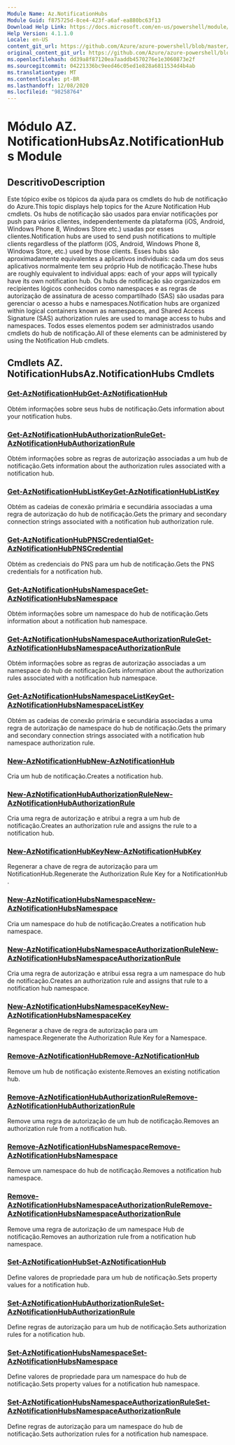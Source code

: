 ```yaml
---
Module Name: Az.NotificationHubs
Module Guid: f875725d-8ce4-423f-a6af-ea880bc63f13
Download Help Link: https://docs.microsoft.com/en-us/powershell/module/az.notificationhubs
Help Version: 4.1.1.0
Locale: en-US
content_git_url: https://github.com/Azure/azure-powershell/blob/master/src/NotificationHubs/NotificationHubs/help/Az.NotificationHubs.md
original_content_git_url: https://github.com/Azure/azure-powershell/blob/master/src/NotificationHubs/NotificationHubs/help/Az.NotificationHubs.md
ms.openlocfilehash: dd39a8f87120ea7aaddb4570276e1e3060873e2f
ms.sourcegitcommit: 04221336bc9eed46c05ed1e828a6811534d4b4ab
ms.translationtype: MT
ms.contentlocale: pt-BR
ms.lasthandoff: 12/08/2020
ms.locfileid: "98258764"
---
```

# <span data-ttu-id="bab98-101">Módulo AZ. NotificationHubs</span><span class="sxs-lookup"><span data-stu-id="bab98-101">Az.NotificationHubs Module</span></span>
## <span data-ttu-id="bab98-102">Descritivo</span><span class="sxs-lookup"><span data-stu-id="bab98-102">Description</span></span>
<span data-ttu-id="bab98-103">Este tópico exibe os tópicos da ajuda para os cmdlets do hub de notificação do Azure.</span><span class="sxs-lookup"><span data-stu-id="bab98-103">This topic displays help topics for the Azure Notification Hub cmdlets.</span></span> <span data-ttu-id="bab98-104">Os hubs de notificação são usados para enviar notificações por push para vários clientes, independentemente da plataforma (iOS, Android, Windows Phone 8, Windows Store etc.) usadas por esses clientes.</span><span class="sxs-lookup"><span data-stu-id="bab98-104">Notification hubs are used to send push notifications to multiple clients regardless of the platform (iOS, Android, Windows Phone 8, Windows Store, etc.) used by those clients.</span></span> <span data-ttu-id="bab98-105">Esses hubs são aproximadamente equivalentes a aplicativos individuais: cada um dos seus aplicativos normalmente tem seu próprio Hub de notificação.</span><span class="sxs-lookup"><span data-stu-id="bab98-105">These hubs are roughly equivalent to individual apps: each of your apps will typically have its own notification hub.</span></span> <span data-ttu-id="bab98-106">Os hubs de notificação são organizados em recipientes lógicos conhecidos como namespaces e as regras de autorização de assinatura de acesso compartilhado (SAS) são usadas para gerenciar o acesso a hubs e namespaces.</span><span class="sxs-lookup"><span data-stu-id="bab98-106">Notification hubs are organized within logical containers known as namespaces, and Shared Access Signature (SAS) authorization rules are used to manage access to hubs and namespaces.</span></span> <span data-ttu-id="bab98-107">Todos esses elementos podem ser administrados usando cmdlets do hub de notificação.</span><span class="sxs-lookup"><span data-stu-id="bab98-107">All of these elements can be administered by using the Notification Hub cmdlets.</span></span>

## <span data-ttu-id="bab98-108">Cmdlets AZ. NotificationHubs</span><span class="sxs-lookup"><span data-stu-id="bab98-108">Az.NotificationHubs Cmdlets</span></span>
### [<span data-ttu-id="bab98-109">Get-AzNotificationHub</span><span class="sxs-lookup"><span data-stu-id="bab98-109">Get-AzNotificationHub</span></span>](Get-AzNotificationHub.md)
<span data-ttu-id="bab98-110">Obtém informações sobre seus hubs de notificação.</span><span class="sxs-lookup"><span data-stu-id="bab98-110">Gets information about your notification hubs.</span></span>

### [<span data-ttu-id="bab98-111">Get-AzNotificationHubAuthorizationRule</span><span class="sxs-lookup"><span data-stu-id="bab98-111">Get-AzNotificationHubAuthorizationRule</span></span>](Get-AzNotificationHubAuthorizationRule.md)
<span data-ttu-id="bab98-112">Obtém informações sobre as regras de autorização associadas a um hub de notificação.</span><span class="sxs-lookup"><span data-stu-id="bab98-112">Gets information about the authorization rules associated with a notification hub.</span></span>

### [<span data-ttu-id="bab98-113">Get-AzNotificationHubListKey</span><span class="sxs-lookup"><span data-stu-id="bab98-113">Get-AzNotificationHubListKey</span></span>](Get-AzNotificationHubListKey.md)
<span data-ttu-id="bab98-114">Obtém as cadeias de conexão primária e secundária associadas a uma regra de autorização do hub de notificação.</span><span class="sxs-lookup"><span data-stu-id="bab98-114">Gets the primary and secondary connection strings associated with a notification hub authorization rule.</span></span>

### [<span data-ttu-id="bab98-115">Get-AzNotificationHubPNSCredential</span><span class="sxs-lookup"><span data-stu-id="bab98-115">Get-AzNotificationHubPNSCredential</span></span>](Get-AzNotificationHubPNSCredential.md)
<span data-ttu-id="bab98-116">Obtém as credenciais do PNS para um hub de notificação.</span><span class="sxs-lookup"><span data-stu-id="bab98-116">Gets the PNS credentials for a notification hub.</span></span>

### [<span data-ttu-id="bab98-117">Get-AzNotificationHubsNamespace</span><span class="sxs-lookup"><span data-stu-id="bab98-117">Get-AzNotificationHubsNamespace</span></span>](Get-AzNotificationHubsNamespace.md)
<span data-ttu-id="bab98-118">Obtém informações sobre um namespace do hub de notificação.</span><span class="sxs-lookup"><span data-stu-id="bab98-118">Gets information about a notification hub namespace.</span></span>

### [<span data-ttu-id="bab98-119">Get-AzNotificationHubsNamespaceAuthorizationRule</span><span class="sxs-lookup"><span data-stu-id="bab98-119">Get-AzNotificationHubsNamespaceAuthorizationRule</span></span>](Get-AzNotificationHubsNamespaceAuthorizationRule.md)
<span data-ttu-id="bab98-120">Obtém informações sobre as regras de autorização associadas a um namespace do hub de notificação.</span><span class="sxs-lookup"><span data-stu-id="bab98-120">Gets information about the authorization rules associated with a notification hub namespace.</span></span>

### [<span data-ttu-id="bab98-121">Get-AzNotificationHubsNamespaceListKey</span><span class="sxs-lookup"><span data-stu-id="bab98-121">Get-AzNotificationHubsNamespaceListKey</span></span>](Get-AzNotificationHubsNamespaceListKey.md)
<span data-ttu-id="bab98-122">Obtém as cadeias de conexão primária e secundária associadas a uma regra de autorização de namespace do hub de notificação.</span><span class="sxs-lookup"><span data-stu-id="bab98-122">Gets the primary and secondary connection strings associated with a notification hub namespace authorization rule.</span></span>

### [<span data-ttu-id="bab98-123">New-AzNotificationHub</span><span class="sxs-lookup"><span data-stu-id="bab98-123">New-AzNotificationHub</span></span>](New-AzNotificationHub.md)
<span data-ttu-id="bab98-124">Cria um hub de notificação.</span><span class="sxs-lookup"><span data-stu-id="bab98-124">Creates a notification hub.</span></span>

### [<span data-ttu-id="bab98-125">New-AzNotificationHubAuthorizationRule</span><span class="sxs-lookup"><span data-stu-id="bab98-125">New-AzNotificationHubAuthorizationRule</span></span>](New-AzNotificationHubAuthorizationRule.md)
<span data-ttu-id="bab98-126">Cria uma regra de autorização e atribui a regra a um hub de notificação.</span><span class="sxs-lookup"><span data-stu-id="bab98-126">Creates an authorization rule and assigns the rule to a notification hub.</span></span>

### [<span data-ttu-id="bab98-127">New-AzNotificationHubKey</span><span class="sxs-lookup"><span data-stu-id="bab98-127">New-AzNotificationHubKey</span></span>](New-AzNotificationHubKey.md)
<span data-ttu-id="bab98-128">Regenerar a chave de regra de autorização para um NotificationHub.</span><span class="sxs-lookup"><span data-stu-id="bab98-128">Regenerate the Authorization Rule Key for a NotificationHub .</span></span>

### [<span data-ttu-id="bab98-129">New-AzNotificationHubsNamespace</span><span class="sxs-lookup"><span data-stu-id="bab98-129">New-AzNotificationHubsNamespace</span></span>](New-AzNotificationHubsNamespace.md)
<span data-ttu-id="bab98-130">Cria um namespace do hub de notificação.</span><span class="sxs-lookup"><span data-stu-id="bab98-130">Creates a notification hub namespace.</span></span>

### [<span data-ttu-id="bab98-131">New-AzNotificationHubsNamespaceAuthorizationRule</span><span class="sxs-lookup"><span data-stu-id="bab98-131">New-AzNotificationHubsNamespaceAuthorizationRule</span></span>](New-AzNotificationHubsNamespaceAuthorizationRule.md)
<span data-ttu-id="bab98-132">Cria uma regra de autorização e atribui essa regra a um namespace do hub de notificação.</span><span class="sxs-lookup"><span data-stu-id="bab98-132">Creates an authorization rule and assigns that rule to a notification hub namespace.</span></span>

### [<span data-ttu-id="bab98-133">New-AzNotificationHubsNamespaceKey</span><span class="sxs-lookup"><span data-stu-id="bab98-133">New-AzNotificationHubsNamespaceKey</span></span>](New-AzNotificationHubsNamespaceKey.md)
<span data-ttu-id="bab98-134">Regenerar a chave de regra de autorização para um namespace.</span><span class="sxs-lookup"><span data-stu-id="bab98-134">Regenerate the Authorization Rule Key for a Namespace.</span></span>

### [<span data-ttu-id="bab98-135">Remove-AzNotificationHub</span><span class="sxs-lookup"><span data-stu-id="bab98-135">Remove-AzNotificationHub</span></span>](Remove-AzNotificationHub.md)
<span data-ttu-id="bab98-136">Remove um hub de notificação existente.</span><span class="sxs-lookup"><span data-stu-id="bab98-136">Removes an existing notification hub.</span></span>

### [<span data-ttu-id="bab98-137">Remove-AzNotificationHubAuthorizationRule</span><span class="sxs-lookup"><span data-stu-id="bab98-137">Remove-AzNotificationHubAuthorizationRule</span></span>](Remove-AzNotificationHubAuthorizationRule.md)
<span data-ttu-id="bab98-138">Remove uma regra de autorização de um hub de notificação.</span><span class="sxs-lookup"><span data-stu-id="bab98-138">Removes an authorization rule from a notification hub.</span></span>

### [<span data-ttu-id="bab98-139">Remove-AzNotificationHubsNamespace</span><span class="sxs-lookup"><span data-stu-id="bab98-139">Remove-AzNotificationHubsNamespace</span></span>](Remove-AzNotificationHubsNamespace.md)
<span data-ttu-id="bab98-140">Remove um namespace do hub de notificação.</span><span class="sxs-lookup"><span data-stu-id="bab98-140">Removes a notification hub namespace.</span></span>

### [<span data-ttu-id="bab98-141">Remove-AzNotificationHubsNamespaceAuthorizationRule</span><span class="sxs-lookup"><span data-stu-id="bab98-141">Remove-AzNotificationHubsNamespaceAuthorizationRule</span></span>](Remove-AzNotificationHubsNamespaceAuthorizationRule.md)
<span data-ttu-id="bab98-142">Remove uma regra de autorização de um namespace Hub de notificação.</span><span class="sxs-lookup"><span data-stu-id="bab98-142">Removes an authorization rule from a notification hub namespace.</span></span>

### [<span data-ttu-id="bab98-143">Set-AzNotificationHub</span><span class="sxs-lookup"><span data-stu-id="bab98-143">Set-AzNotificationHub</span></span>](Set-AzNotificationHub.md)
<span data-ttu-id="bab98-144">Define valores de propriedade para um hub de notificação.</span><span class="sxs-lookup"><span data-stu-id="bab98-144">Sets property values for a notification hub.</span></span>

### [<span data-ttu-id="bab98-145">Set-AzNotificationHubAuthorizationRule</span><span class="sxs-lookup"><span data-stu-id="bab98-145">Set-AzNotificationHubAuthorizationRule</span></span>](Set-AzNotificationHubAuthorizationRule.md)
<span data-ttu-id="bab98-146">Define regras de autorização para um hub de notificação.</span><span class="sxs-lookup"><span data-stu-id="bab98-146">Sets authorization rules for a notification hub.</span></span>

### [<span data-ttu-id="bab98-147">Set-AzNotificationHubsNamespace</span><span class="sxs-lookup"><span data-stu-id="bab98-147">Set-AzNotificationHubsNamespace</span></span>](Set-AzNotificationHubsNamespace.md)
<span data-ttu-id="bab98-148">Define valores de propriedade para um namespace do hub de notificação.</span><span class="sxs-lookup"><span data-stu-id="bab98-148">Sets property values for a notification hub namespace.</span></span>

### [<span data-ttu-id="bab98-149">Set-AzNotificationHubsNamespaceAuthorizationRule</span><span class="sxs-lookup"><span data-stu-id="bab98-149">Set-AzNotificationHubsNamespaceAuthorizationRule</span></span>](Set-AzNotificationHubsNamespaceAuthorizationRule.md)
<span data-ttu-id="bab98-150">Define regras de autorização para um namespace do hub de notificação.</span><span class="sxs-lookup"><span data-stu-id="bab98-150">Sets authorization rules for a notification hub namespace.</span></span>

